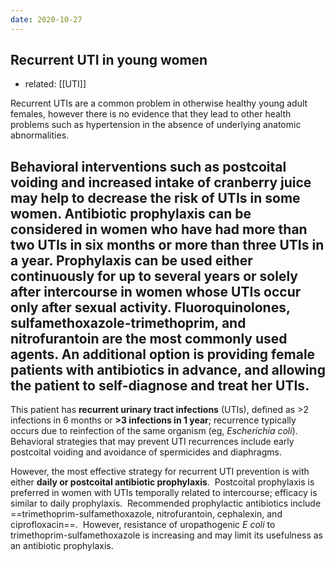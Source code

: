 ```yaml
---
date: 2020-10-27
---
```


## Recurrent UTI in young women

- related: [[UTI]]

<!-- Recurrent UTI in young women management -->

Recurrent UTIs are a common problem in otherwise healthy young adult females, however there is no evidence that they lead to other health problems such as hypertension in the absence of underlying anatomic abnormalities.

## Behavioral interventions such as **postcoital voiding** and **increased intake of cranberry juice** may help to decrease the risk of UTIs in some women.  **Antibiotic prophylaxis** can be considered in women who have had more than two UTIs in six months or more than three UTIs in a year.  Prophylaxis can be used either continuously for up to several years or solely after intercourse in women whose UTIs occur only after sexual activity.  Fluoroquinolones, sulfamethoxazole-trimethoprim, and nitrofurantoin are the most commonly used agents.  An additional option is providing female patients with antibiotics in advance, and allowing the patient to self-diagnose and treat her UTIs.

This patient has **recurrent urinary tract infections** (UTIs), defined as >2 infections in 6 months or **>3 infections in 1 year**; recurrence typically occurs due to reinfection of the same organism (eg, _Escherichia coli_).  Behavioral strategies that may prevent UTI recurrences include early postcoital voiding and avoidance of spermicides and diaphragms.

However, the most effective strategy for recurrent UTI prevention is with either **daily or postcoital antibiotic prophylaxis**.  Postcoital prophylaxis is preferred in women with UTIs temporally related to intercourse; efficacy is similar to daily prophylaxis.  Recommended prophylactic antibiotics include ==trimethoprim-sulfamethoxazole, nitrofurantoin, cephalexin, and ciprofloxacin==.  However, resistance of uropathogenic _E coli_ to trimethoprim-sulfamethoxazole is increasing and may limit its usefulness as an antibiotic prophylaxis.
